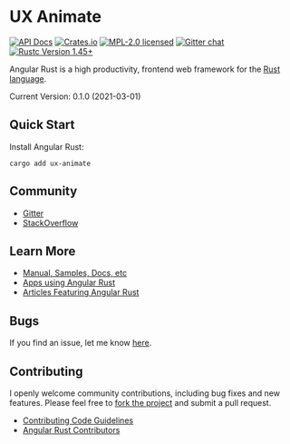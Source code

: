 # UX Animate

[![API Docs][docrs-badge]][docrs-url]
[![Crates.io][crates-badge]][crates-url]
[![MPL-2.0 licensed][license-badge]][license-url]
[![Gitter chat][gitter-badge]][gitter-url]
[![Rustc Version 1.45+][rust-badge]][rust-url]

[docrs-badge]: https://docs.rs/ux-animate/badge.svg
[docrs-url]: https://docs.rs/ux-animate/
[crates-badge]: https://img.shields.io/crates/v/ux-animate.svg
[crates-url]: https://crates.io/crates/ux-animate
[license-badge]: https://img.shields.io/badge/license-MPL--2.0-blue.svg
[license-url]: https://github.com/angular-rust/ux-animate/blob/master/LICENSE
[gitter-badge]: https://img.shields.io/gitter/room/angular_rust/angular_rust.svg
[gitter-url]: https://gitter.im/angular_rust/angular_rust
[rust-badge]: https://img.shields.io/badge/rustc-1.45-lightgrey.svg
[rust-url]: https://blog.rust-lang.org/2020/07/16/Rust-1.45.0.html

Angular Rust is a high productivity, frontend web framework for the [Rust language](https://www.rust-lang.org/).

Current Version: 0.1.0 (2021-03-01)

## Quick Start

Install Angular Rust:

	cargo add ux-animate

## Community

* [Gitter](https://gitter.im/angular_rust/community)
* [StackOverflow](https://stackoverflow.com/questions/tagged/angular-rust)


## Learn More

* [Manual, Samples, Docs, etc](https://angular-rust.github.io/)
* [Apps using Angular Rust](https://github.com/angular-rust/ux-animate/wiki/Apps-in-the-Wild)
* [Articles Featuring Angular Rust](https://github.com/angular-rust/ux-animate/wiki/Articles)

## Bugs ##
If you find an issue, let me know [here](https://github.com/angular-rust/ux-animate/issues/new).

## Contributing
I openly welcome community contributions, including bug fixes and new features. Please feel free to [fork the project](https://github.com/angular-rust/ux-animate/fork) and submit a pull request.

* [Contributing Code Guidelines](https://github.com/angular-rust/ux-animate/blob/main/CONTRIBUTING.md)
* [Angular Rust Contributors](https://github.com/angular-rust/ux-animate/graphs/contributors)
